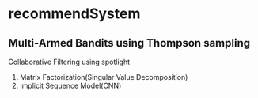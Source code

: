# recommendSystem
## Multi-Armed Bandits using Thompson sampling

Collaborative Filtering using spotlight

1. Matrix Factorization(Singular Value Decomposition)
2. Implicit Sequence Model(CNN)
